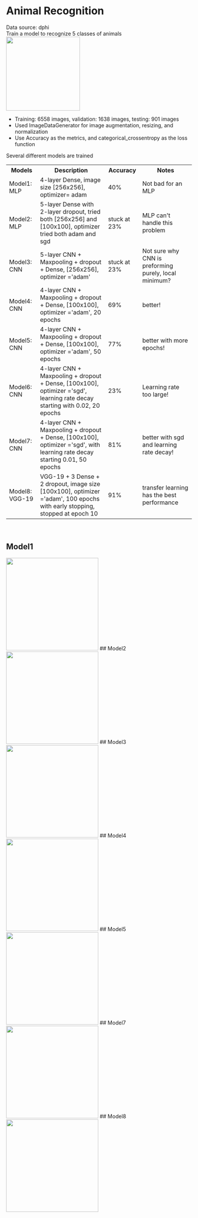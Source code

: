 # Animal Recognition
Data source: dphi  
Train a model to recognize 5 classes of animals  
<img src = "https://github.com/sindhri/animal_recognition/blob/master/doc/img/img1.jpg" width = "200">
* Training: 6558 images, validation: 1638 images, testing: 901 images
* Used ImageDataGenerator for image augmentation, resizing, and normalization
* Use Accuracy as the metrics, and categorical_crossentropy as the loss function

Several different models are trained

<table>
  <tr>
    <th>Models</th>
    <th>Description</th>
    <th>Accuracy</th>
    <th>Notes</th>
  </tr>
  <tr>
    <td>Model1: MLP</td>
    <td>4-layer Dense, image size [256x256], optimizer= adam</td>
    <td>40%</td>
    <td>Not bad for an MLP</td>
  </tr>
  <tr>
    <td>Model2: MLP</td>
    <td>5-layer Dense with 2-layer dropout, tried both [256x256] and [100x100], optimizer tried both adam and sgd</td>
    <td>stuck at 23%</td>
    <td>MLP can't handle this problem</td>
  </tr>
  <tr>
    <td>Model3: CNN</td>
    <td>5-layer CNN + Maxpooling + dropout + Dense, [256x256], optimizer ='adam'</td>
    <td>stuck at 23%</td>
    <td>Not sure why CNN is preforming purely, local minimum?</td>
  </tr>
    <tr>
    <td>Model4: CNN</td>
    <td>4-layer CNN + Maxpooling + dropout + Dense, [100x100], optimizer ='adam', 20 epochs</td>
    <td>69%</td>
    <td>better!</td>
  </tr>
    <tr>
    <td>Model5: CNN</td>
    <td>4-layer CNN + Maxpooling + dropout + Dense, [100x100], optimizer ='adam', 50 epochs</td>
    <td>77%</td>
    <td>better with more epochs!</td>
  </tr>
    <tr>
    <td>Model6: CNN</td>
    <td>4-layer CNN + Maxpooling + dropout + Dense, [100x100], optimizer ='sgd', learning rate decay starting with 0.02, 20 epochs</td>
    <td>23%</td>
    <td>Learning rate too large!</td>
  </tr>
    <tr>
    <td>Model7: CNN</td>
    <td>4-layer CNN + Maxpooling + dropout + Dense, [100x100], optimizer ='sgd', with learning rate decay starting 0.01, 50 epochs</td>
    <td>81%</td>    
    <td>better with sgd and learning rate decay!</td>
  </tr>
    <tr>
    <td>Model8: VGG-19</td>
    <td>VGG-19 + 3 Dense + 2 dropout, image size [100x100], optimizer ='adam', 100 epochs with early stopping, stopped at epoch 10</td>
    <td>91%</td>
    <td>transfer learning has the best performance</td>
  </tr>
</table>
<br>

## Model1
<img src = "https://github.com/sindhri/animal_recognition/blob/master/doc/img/model1.png" width = "250">
## Model2  
<img src = "https://github.com/sindhri/animal_recognition/blob/master/doc/img/model2.png" width = "250">
## Model3  
<img src = "https://github.com/sindhri/animal_recognition/blob/master/doc/img/model3.png" width = "250">  
## Model4  
<img src = "https://github.com/sindhri/animal_recognition/blob/master/doc/img/model4.png" width = "250">  
## Model5  
<img src = "https://github.com/sindhri/animal_recognition/blob/master/doc/img/model5.png" width = "250">  
## Model7  
<img src = "https://github.com/sindhri/animal_recognition/blob/master/doc/img/model7.png" width = "250">  
## Model8  
<img src = "https://github.com/sindhri/animal_recognition/blob/master/doc/img/model8.png" width = "250">  
